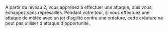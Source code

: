 A partir du niveau 2, vous apprenez à effectuer une attaque, puis vous échappez sans représailles. Pendant votre tour, si vous effectuez une attaque de mêlée avec  un jet d'agilité contre une créature, cette créature ne peut pas utiliser d'attaque d'opportunité.